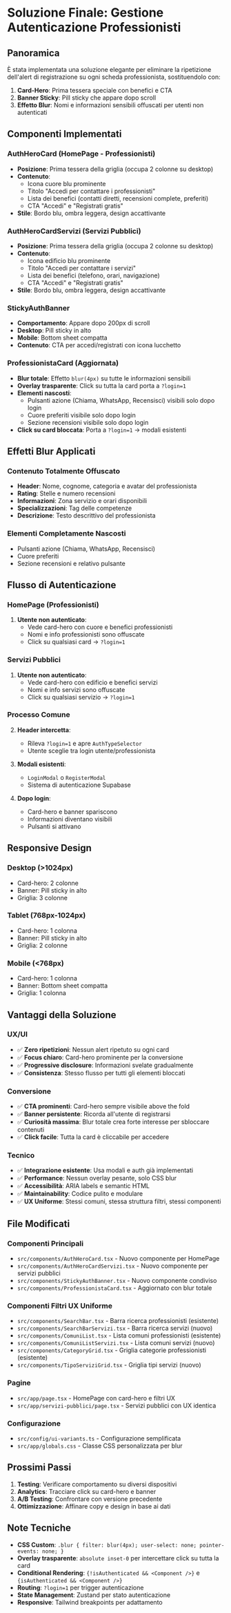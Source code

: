 # Soluzione Finale: Gestione Autenticazione Professionisti

## Panoramica

È stata implementata una soluzione elegante per eliminare la ripetizione dell'alert di registrazione su ogni scheda professionista, sostituendolo con:

1. **Card-Hero**: Prima tessera speciale con benefici e CTA
2. **Banner Sticky**: Pill sticky che appare dopo scroll
3. **Effetto Blur**: Nomi e informazioni sensibili offuscati per utenti non autenticati

## Componenti Implementati

### AuthHeroCard (HomePage - Professionisti)
- **Posizione**: Prima tessera della griglia (occupa 2 colonne su desktop)
- **Contenuto**: 
  - Icona cuore blu prominente
  - Titolo "Accedi per contattare i professionisti"
  - Lista dei benefici (contatti diretti, recensioni complete, preferiti)
  - CTA "Accedi" e "Registrati gratis"
- **Stile**: Bordo blu, ombra leggera, design accattivante

### AuthHeroCardServizi (Servizi Pubblici)
- **Posizione**: Prima tessera della griglia (occupa 2 colonne su desktop)
- **Contenuto**: 
  - Icona edificio blu prominente
  - Titolo "Accedi per contattare i servizi"
  - Lista dei benefici (telefono, orari, navigazione)
  - CTA "Accedi" e "Registrati gratis"
- **Stile**: Bordo blu, ombra leggera, design accattivante

### StickyAuthBanner
- **Comportamento**: Appare dopo 200px di scroll
- **Desktop**: Pill sticky in alto
- **Mobile**: Bottom sheet compatta
- **Contenuto**: CTA per accedi/registrati con icona lucchetto

### ProfessionistaCard (Aggiornata)
- **Blur totale**: Effetto `blur(4px)` su tutte le informazioni sensibili
- **Overlay trasparente**: Click su tutta la card porta a `?login=1`
- **Elementi nascosti**: 
  - Pulsanti azione (Chiama, WhatsApp, Recensisci) visibili solo dopo login
  - Cuore preferiti visibile solo dopo login
  - Sezione recensioni visibile solo dopo login
- **Click su card bloccata**: Porta a `?login=1` → modali esistenti

## Effetti Blur Applicati

### Contenuto Totalmente Offuscato
- **Header**: Nome, cognome, categoria e avatar del professionista
- **Rating**: Stelle e numero recensioni
- **Informazioni**: Zona servizio e orari disponibili  
- **Specializzazioni**: Tag delle competenze
- **Descrizione**: Testo descrittivo del professionista

### Elementi Completamente Nascosti
- Pulsanti azione (Chiama, WhatsApp, Recensisci)
- Cuore preferiti
- Sezione recensioni e relativo pulsante

## Flusso di Autenticazione

### HomePage (Professionisti)
1. **Utente non autenticato**:
   - Vede card-hero con cuore e benefici professionisti
   - Nomi e info professionisti sono offuscate
   - Click su qualsiasi card → `?login=1`

### Servizi Pubblici
1. **Utente non autenticato**:
   - Vede card-hero con edificio e benefici servizi
   - Nomi e info servizi sono offuscate
   - Click su qualsiasi servizio → `?login=1`

### Processo Comune
2. **Header intercetta**:
   - Rileva `?login=1` e apre `AuthTypeSelector`
   - Utente sceglie tra login utente/professionista

3. **Modali esistenti**:
   - `LoginModal` o `RegisterModal`
   - Sistema di autenticazione Supabase

4. **Dopo login**:
   - Card-hero e banner spariscono
   - Informazioni diventano visibili
   - Pulsanti si attivano

## Responsive Design

### Desktop (>1024px)
- Card-hero: 2 colonne
- Banner: Pill sticky in alto
- Griglia: 3 colonne

### Tablet (768px-1024px)
- Card-hero: 1 colonna
- Banner: Pill sticky in alto
- Griglia: 2 colonne

### Mobile (<768px)
- Card-hero: 1 colonna
- Banner: Bottom sheet compatta
- Griglia: 1 colonna

## Vantaggi della Soluzione

### UX/UI
- ✅ **Zero ripetizioni**: Nessun alert ripetuto su ogni card
- ✅ **Focus chiaro**: Card-hero prominente per la conversione
- ✅ **Progressive disclosure**: Informazioni svelate gradualmente
- ✅ **Consistenza**: Stesso flusso per tutti gli elementi bloccati

### Conversione
- ✅ **CTA prominenti**: Card-hero sempre visibile above the fold
- ✅ **Banner persistente**: Ricorda all'utente di registrarsi
- ✅ **Curiosità massima**: Blur totale crea forte interesse per sbloccare contenuti
- ✅ **Click facile**: Tutta la card è cliccabile per accedere

### Tecnico
- ✅ **Integrazione esistente**: Usa modali e auth già implementati
- ✅ **Performance**: Nessun overlay pesante, solo CSS blur
- ✅ **Accessibilità**: ARIA labels e semantic HTML
- ✅ **Maintainability**: Codice pulito e modulare
- ✅ **UX Uniforme**: Stessi comuni, stessa struttura filtri, stessi componenti

## File Modificati

### Componenti Principali
- `src/components/AuthHeroCard.tsx` - Nuovo componente per HomePage
- `src/components/AuthHeroCardServizi.tsx` - Nuovo componente per servizi pubblici
- `src/components/StickyAuthBanner.tsx` - Nuovo componente condiviso
- `src/components/ProfessionistaCard.tsx` - Aggiornato con blur totale

### Componenti Filtri UX Uniforme
- `src/components/SearchBar.tsx` - Barra ricerca professionisti (esistente)
- `src/components/SearchBarServizi.tsx` - Barra ricerca servizi (nuovo)
- `src/components/ComuniList.tsx` - Lista comuni professionisti (esistente)
- `src/components/ComuniListServizi.tsx` - Lista comuni servizi (nuovo)
- `src/components/CategoryGrid.tsx` - Griglia categorie professionisti (esistente)
- `src/components/TipoServiziGrid.tsx` - Griglia tipi servizi (nuovo)

### Pagine
- `src/app/page.tsx` - HomePage con card-hero e filtri UX
- `src/app/servizi-pubblici/page.tsx` - Servizi pubblici con UX identica

### Configurazione
- `src/config/ui-variants.ts` - Configurazione semplificata
- `src/app/globals.css` - Classe CSS personalizzata per blur

## Prossimi Passi

1. **Testing**: Verificare comportamento su diversi dispositivi
2. **Analytics**: Tracciare click su card-hero e banner
3. **A/B Testing**: Confrontare con versione precedente
4. **Ottimizzazione**: Affinare copy e design in base ai dati

## Note Tecniche

- **CSS Custom**: `.blur { filter: blur(4px); user-select: none; pointer-events: none; }`
- **Overlay trasparente**: `absolute inset-0` per intercettare click su tutta la card
- **Conditional Rendering**: `{!isAuthenticated && <Component />}` e `{isAuthenticated && <Component />}`
- **Routing**: `?login=1` per trigger autenticazione
- **State Management**: Zustand per stato autenticazione
- **Responsive**: Tailwind breakpoints per adattamento
